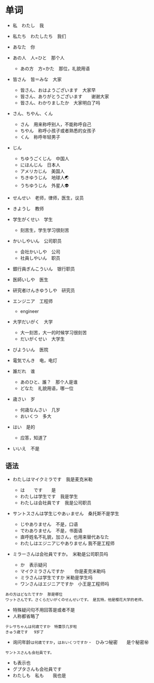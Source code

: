 # 单词

- 私　わたし　我

- 私たち　わたしたち　我们

- あなた　你

- あの人　人=ひと　那个人

  - あの方　方=かた　那位，礼貌用语

- 皆さん　皆＝みな　大家

  - 皆さん、おはようございます　大家早
  - 皆さん、ありがとうございます　　谢谢大家
  - 皆さん、わかりましたか　大家明白了吗

- さん、ちやん、くん

  - さん　用来称呼别人，不能称呼自己
  - ちやん　称呼小孩子或者熟悉的女孩子
  - くん　称呼年轻男子

- じん

  - ちゆうごくじん　中国人
  - にほんじん　日本人
  - アメリカじん　美国人
  - ちきゆうじん　地球人🌏
  - うちゆうじん　外星人👽

- せんせい　老师，律师，医生，议员

- きようし　教师

- 学生がくせい　学生
  - 刻苦生，学生学习很刻苦

- かいしやいん　公司职员 　

  - 会社かいしや　公司
  - 社員しやいん　职员

- 銀行員ぎんこういん　银行职员

- 医師いしや　医生

- 研究者けんきゆうしや　研究员

- エンジニア　工程师

  - engineer 

- 大学だいがく　大学
  - 大一刻苦，大一的时候学习很刻苦
  - だいがくせい　大学生

- びよういん　医院

- 電気でんき　电，电灯

- 誰だれ　谁

  - あのひと、誰？　那个人是谁
  - どなた　礼貌用语，哪一位

- 歳さい　岁

  - 何歳なんさい　几岁　
  - おいくつ　多大

- はい　是的

  - 应答，知道了

- いいえ　不是

## 语法

- わたしはマイクミラです　我是麦克米勒
  - は　　です　　是
  - わたしは学生です　我是学生
  - わたしは会社員です　我是公司职员

- サントスさんは学生じやあぃません　桑托斯不是学生
  - じやありません　不是，口语
  - でわありません　不是，书面语
  - 直呼姓名不礼貌，加さん，也用来替代あなた
  - わたしはエジニアじやありません 我不是工程师

- ミラーさんは会社員ですか。　米勒是公司职员吗
  - か　表示疑问
  - マイクミラさんですか　　 你是麦克米勒吗
  - ミラさんは学生ですか    米勒是学生吗
  - ワンさんはエジニアですか　小王是工程师吗

```
あの方はどなたですか  那是哪位
ワットさんです。さくらだいがくのせんせいです。　是瓦特，他是樱花大学的老师。
```
- 特殊疑问句不用回答是或者不是
- 人称都省略了

```
テレサちゃんは何歳ですか　特蕾莎几岁啦
きゅう歳です　 9岁了
```
- 询问年龄`は何歳ですか`，`はおいくつですか`
  -　ひみつ秘密　　是个秘密㊙️

```
サントスさんも会社員です。
```
- も表示也
- グプタさんも会社員です
- わたしも　私も　　我也是






